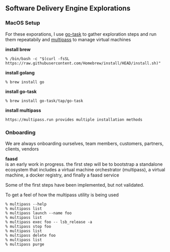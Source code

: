 Software Delivery Engine Explorations
---
### MacOS Setup
For these exporations, I use [go-task](https://taskfile.dev/#/) to gather exploration steps and run them repeatabily
and [multipass](https://multipass.run) to manage virtual machines

**install brew**
```
% /bin/bash -c "$(curl -fsSL https://raw.githubusercontent.com/Homebrew/install/HEAD/install.sh)"
```

**install golang**
```
% brew install go
```

**install go-task**
```
% brew install go-task/tap/go-task
```

**install multipass**
```
https://multipass.run provides multiple installation methods
```

### Onboarding
We are always onboarding ourselves, team members, customers, partners, clients, vendors  

**faasd**  
is an early work in progress. the first step will be to bootstrap a standalone ecosystem that includes a virtual machine orchestrator (multipass), a virtual machine, a docker registry, and finally a faasd service

Some of the first steps have been implemented, but not validated. 

To get a feel of how the multipass utility is being used 
```
% multipass --help
% multipass list
% multipass launch --name foo
% multipass list
% multipass exec foo -- lsb_release -a
% multipass stop foo
% multipass list
% multipass delete foo
% multipass list
% multipass purge
```


